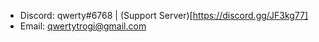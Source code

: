 - Discord: qwerty#6768 | (Support Server)[https://discord.gg/JF3kg77]
- Email: [qwertytrogi@gmail.com](mailto:qwertytrogi@gmail.com)
